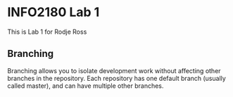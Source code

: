 # INFO2180 Lab 1

This is Lab 1 for Rodje Ross

## Branching
Branching allows you to isolate development work without
affecting other branches in the repository. Each repository
has one default branch (usually called master), and can have multiple other branches.
